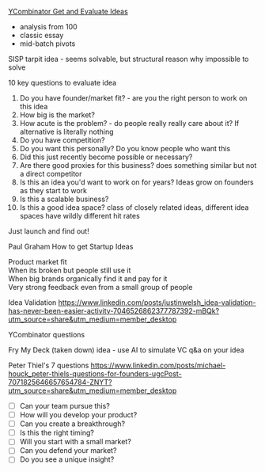 [YCombinator Get and Evaluate Ideas](https://www.youtube.com/watch?v=Th8JoIan4dg)
* analysis from 100
* classic essay
* mid-batch pivots

SISP
tarpit idea - seems solvable, but structural reason why impossible to solve

10 key questions to evaluate idea
1. Do you have founder/market fit? - are you the right person to work on this idea
2. How big is the market?
3. How acute is the problem? - do people really really care about it? If alternative is literally nothing
4. Do you have competition?
5. Do you want this personally? Do you know people who want this
6. Did this just recently become possible or necessary?
7. Are there good proxies for this business? does something similar but not a direct competitor
8. Is this an idea you'd want to work on for years? Ideas grow on founders as they start to work
9. Is this a scalable business?
10. Is this a good idea space? class of closely related ideas, different idea spaces have wildly different hit rates

Just launch and find out!

Paul Graham How to get Startup Ideas

Product market fit  
When its broken but people still use it  
When big brands organically find it and pay for it  
Very strong feedback even from a small group of people

Idea Validation
https://www.linkedin.com/posts/justinwelsh_idea-validation-has-never-been-easier-activity-7046526862377787392-mBQk?utm_source=share&utm_medium=member_desktop

YCombinator questions

Fry My Deck (taken down) idea - use AI to simulate VC q&a on your idea

Peter Thiel's 7 questions
https://www.linkedin.com/posts/michael-houck_peter-thiels-questions-for-founders-ugcPost-7071825646657654784-ZNYT?utm_source=share&utm_medium=member_desktop
- [ ] Can your team pursue this?
- [ ] How will you develop your product?
- [ ] Can you create a breakthrough?
- [ ] Is this the right timing?
- [ ] Will you start with a small market?
- [ ] Can you defend your market?
- [ ] Do you see a unique insight?